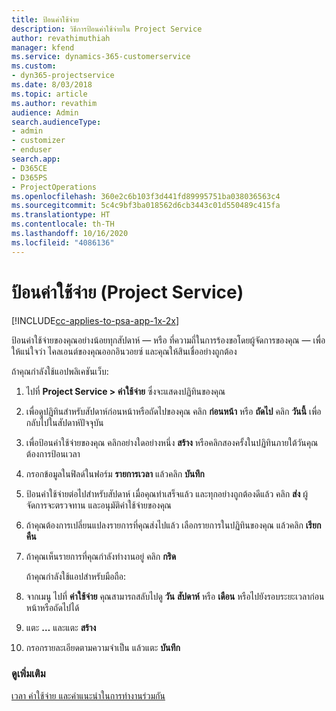 ```yaml
---
title: ป้อนค่าใช้จ่าย
description: วิธีการป้อนค่าใช้จ่ายใน Project Service
author: revathimuthiah
manager: kfend
ms.service: dynamics-365-customerservice
ms.custom:
- dyn365-projectservice
ms.date: 8/03/2018
ms.topic: article
ms.author: revathim
audience: Admin
search.audienceType:
- admin
- customizer
- enduser
search.app:
- D365CE
- D365PS
- ProjectOperations
ms.openlocfilehash: 360e2c6b103f3d441fd89995751ba038036563c4
ms.sourcegitcommit: 5c4c9bf3ba018562d6cb3443c01d550489c415fa
ms.translationtype: HT
ms.contentlocale: th-TH
ms.lasthandoff: 10/16/2020
ms.locfileid: "4086136"
---
```

# <a name="enter-expenses-project-service"></a>ป้อนค่าใช้จ่าย (Project Service)

[!INCLUDE[cc-applies-to-psa-app-1x-2x](../includes/cc-applies-to-psa-app-1x-2x.md)]

ป้อนค่าใช้จ่ายของคุณอย่างน้อยทุกสัปดาห์ — หรือ ที่ความถี่ในการร้องขอโดยผู้จัดการของคุณ — เพื่อให้แน่ใจว่า ไคลเอนต์ของคุณออกอินวอยซ์ และคุณให้สินเชื่ออย่างถูกต้อง  
  
 ถ้าคุณกำลังใช้แอปพลิเคชันเว็บ:  
  
1. ไปที่ **Project Service > ค่าใช้จ่าย** ซึ่งจะแสดงปฏิทินของคุณ  
  
2. เพื่อดูปฏิทินสำหรับสัปดาห์ก่อนหน้าหรือถัดไปของคุณ คลิก **ก่อนหน้า** หรือ **ถัดไป** คลิก **วันนี้** เพื่อกลับไปในสัปดาห์ปัจจุบัน  
  
3. เพื่อป้อนค่าใช้จ่ายของคุณ คลิกอย่างใดอย่างหนึ่ง **สร้าง** หรือคลิกสองครั้งในปฏิทินภายใต้วันคุณต้องการป้อนเวลา  
  
4. กรอกข้อมูลในฟิลด์ในฟอร์ม **รายการเวลา** แล้วคลิก **บันทึก**  
  
5. ป้อนค่าใช้จ่ายต่อไปสำหรับสัปดาห์ เมื่อคุณทำเสร็จแล้ว และทุกอย่างถูกต้องดีแล้ว คลิก **ส่ง** ผู้จัดการจะตรวจทาน และอนุมัติค่าใช้จ่ายของคุณ  
  
6. ถ้าคุณต้องการเปลี่ยนแปลงรายการที่คุณส่งไปแล้ว เลือกรายการในปฏิทินของคุณ แล้วคลิก **เรียกคืน**  
  
7. ถ้าคุณเห็นรายการที่คุณกำลังทำงานอยู่ คลิก **กริด**  
  
   ถ้าคุณกำลังใช้แอปสำหรับมือถือ:  
  
8. จากเมนู ไปที่ **ค่าใช้จ่าย**     คุณสามารถสลับไปดู **วัน** **สัปดาห์** หรือ **เดือน** หรือไปยังรอบระยะเวลาก่อนหน้าหรือถัดไปได้  
  
9. แตะ **…** และแตะ **สร้าง**  
  
10. กรอกรายละเอียดตามความจำเป็น แล้วแตะ **บันทึก**  
  
### <a name="see-also"></a>ดูเพิ่มเติม  
 [เวลา ค่าใช้จ่าย และคำแนะนำในการทำงานร่วมกัน](../psa/time-expense-collaboration-guide.md)
